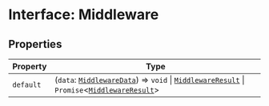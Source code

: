 # Interface: Middleware

## Properties

| Property | Type |
| ------ | ------ |
| `default` | (`data`: [`MiddlewareData`](Interface.MiddlewareData.md)) => `void` \| [`MiddlewareResult`](Interface.MiddlewareResult.md) \| `Promise`\<[`MiddlewareResult`](Interface.MiddlewareResult.md)\> |

